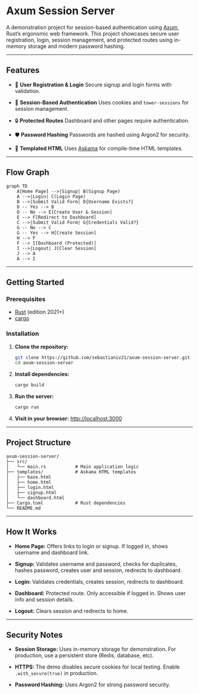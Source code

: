 # Axum Session Server

A demonstration project for session-based authentication using [Axum](https://github.com/tokio-rs/axum), Rust’s ergonomic web framework. This project showcases secure user registration, login, session management, and protected routes using in-memory storage and modern password hashing.

---

## Features

- 🔐 **User Registration & Login**
  Secure signup and login forms with validation.

- 🍪 **Session-Based Authentication**
  Uses cookies and `tower-sessions` for session management.

- 🔒 **Protected Routes**
  Dashboard and other pages require authentication.

- 🛡️ **Password Hashing**
  Passwords are hashed using Argon2 for security.

- 🧩 **Templated HTML**
  Uses [Askama](https://github.com/askama-rs/askama) for compile-time HTML templates.

---

## Flow Graph

```mermaid
graph TD
    A[Home Page] -->|Signup| B(Signup Page)
    A -->|Login| C(Login Page)
    B -->|Submit Valid Form| D{Username Exists?}
    D -- Yes --> B
    D -- No --> E[Create User & Session]
    E --> F[Redirect to Dashboard]
    C -->|Submit Valid Form| G{Credentials Valid?}
    G -- No --> C
    G -- Yes --> H[Create Session]
    H --> F
    F --> I[Dashboard (Protected)]
    I -->|Logout| J[Clear Session]
    J --> A
    A --> I
```

---

## Getting Started

### Prerequisites

- [Rust](https://www.rust-lang.org/tools/install) (edition 2021+)
- [cargo](https://doc.rust-lang.org/cargo/)

### Installation

1. **Clone the repository:**
    ```sh
    git clone https://github.com/sebastianiv21/axum-session-server.git
    cd axum-session-server
    ```

2. **Install dependencies:**
    ```sh
    cargo build
    ```

3. **Run the server:**
    ```sh
    cargo run
    ```

4. **Visit in your browser:**
   [http://localhost:3000](http://localhost:3000)

---

## Project Structure

```
axum-session-server/
├── src/
│   └── main.rs           # Main application logic
├── templates/            # Askama HTML templates
│   ├── base.html
│   ├── home.html
│   ├── login.html
│   ├── signup.html
│   └── dashboard.html
├── Cargo.toml            # Rust dependencies
└── README.md
```

---

## How It Works

- **Home Page:**
  Offers links to login or signup. If logged in, shows username and dashboard link.

- **Signup:**
  Validates username and password, checks for duplicates, hashes password, creates user and session, redirects to dashboard.

- **Login:**
  Validates credentials, creates session, redirects to dashboard.

- **Dashboard:**
  Protected route. Only accessible if logged in. Shows user info and session details.

- **Logout:**
  Clears session and redirects to home.

---

## Security Notes

- **Session Storage:**
  Uses in-memory storage for demonstration. For production, use a persistent store (Redis, database, etc).

- **HTTPS:**
  The demo disables secure cookies for local testing. Enable `.with_secure(true)` in production.

- **Password Hashing:**
  Uses Argon2 for strong password security.
